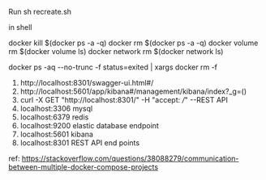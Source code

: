 Run 
sh recreate.sh

in shell



docker kill $(docker ps -a -q)
docker rm $(docker ps -a -q)
docker volume rm $(docker volume ls)
docker network rm $(docker network ls)

docker ps -aq --no-trunc -f status=exited | xargs docker rm -f 



1. http://localhost:8301/swagger-ui.html#/
2. http://localhost:5601/app/kibana#/management/kibana/index?_g=()
3. curl -X GET "http://localhost:8301/" -H "accept: */*" --REST API
4. localhost:3306 mysql
5. localhost:6379 redis
6. localhost:9200 elastic database endpoint
7. localhost:5601 kibana
8. localhost:8301 REST API end points



ref: https://stackoverflow.com/questions/38088279/communication-between-multiple-docker-compose-projects
